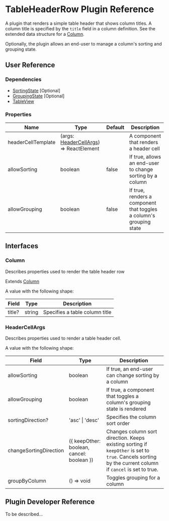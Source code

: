# TableHeaderRow Plugin Reference

A plugin that renders a simple table header that shows column titles. A column title is specified by the `title` field in a column definition. See the extended data structure for a [Column](#column).

Optionally, the plugin allows an end-user to manage a column's sorting and grouping state.

## User Reference

### Dependencies

- [SortingState](sorting-state.md) [Optional]
- [GroupingState](grouping-state.md) [Optional]
- [TableView](table-view.md)

### Properties

Name | Type | Default | Description
-----|------|---------|------------
headerCellTemplate | (args: [HeaderCellArgs](#header-cell-args)) => ReactElement | | A component that renders a header cell
allowSorting | boolean | false | If true, allows an end-user to change sorting by a column
allowGrouping | boolean | false | If true, renders a component that toggles a column's grouping state

## Interfaces

### Column

Describes properties used to render the table header row

Extends [Column](grid.md#column)

A value with the following shape:

Field | Type | Description
------|------|------------
title? | string | Specifies a table column title

### <a name="header-cell-args"></a>HeaderCellArgs

Describes properties used to render a table header cell.

A value with the following shape:

Field | Type | Description
------|------|------------
allowSorting | boolean | If true, an end-user can change sorting by a column
allowGrouping | boolean | If true, a component that toggles a column's grouping state is rendered
sortingDirection? | 'asc' &#124; 'desc' | Specifies the column sort order
changeSortingDirection | ({ keepOther: boolean, cancel: boolean }) | Changes column sort direction. Keeps existing sorting if `keepOther` is set to `true`. Cancels sorting by the current column if `cancel` is set to true.
groupByColumn | () => void | Toggles grouping for a column

## Plugin Developer Reference

To be described...
